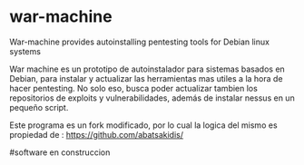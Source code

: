 # war-machine
War-machine provides autoinstalling pentesting tools for Debian linux systems

War machine es un prototipo de autoinstalador para sistemas basados en Debian, para instalar  y actualizar las herramientas mas utiles a la hora de hacer pentesting. No solo eso, busca poder actualizar tambien los repositorios de exploits y vulnerabilidades, además de instalar nessus en un pequeño script.

Este programa es un fork modificado, por lo cual la logica  del mismo es propiedad de : https://github.com/abatsakidis/

#software en construccion


